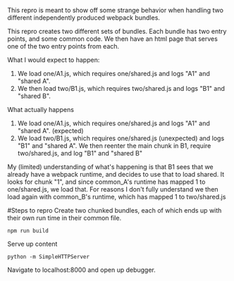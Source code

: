 This repro is meant to show off some strange behavior when handling two different independently produced webpack bundles.

This repro creates two different sets of bundles. Each bundle has two entry points, and some common code. We then have an
html page that serves one of the two entry points from each.

What I would expect to happen:

1. We load one/A1.js, which requires one/shared.js and logs "A1" and "shared A".
2. We then load two/B1.js, which requires two/shared.js and logs "B1" and "shared B".


What actually happens

1. We load one/A1.js, which requires one/shared.js and logs "A1" and "shared A". (expected)
2. We load two/B1.js, which requires one/shared.js (unexpected) and logs "B1" and "shared A". We then reenter the main chunk in B1, require two/shared.js, and log "B1" and "shared B"

My (limited) understanding of what's happening is that B1 sees that we already have a webpack runtime, and decides to use that to load shared. It looks for chunk "1", and since common_A's runtime has mapped 1 to one/shared.js, we load that. For reasons I don't fully understand we then load again with common_B's runtime, which has mapped 1 to two/shared.js


#Steps to repro
Create two chunked bundles, each of which ends up with their own run time in their common file.

`npm run build`

Serve up content

`python -m SimpleHTTPServer`

Navigate to localhost:8000 and open up debugger.


